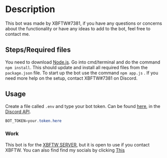# Description

This bot was made by XBFTW#7381, if you have any questions or concerns about the functionality or have any ideas to add to the bot, feel free to contact me. 

## Steps/Required files

You need to download [Node.js](https://nodejs.org/en/). Go into cmd/terminal and do the command ```npm install```. This should update and install all required files from the ```package.json``` file. To start up the bot use the command ```npm app.js```  . If you need more help on the setup, contact XBFTW#7381 on Discord. 


## Usage
Create a file called ```.env``` and type your bot token. Can be found [here](https://imgur.com/a/oaUFJSj), in the [Discord API](https://discordapi.com/).

```java
BOT_TOKEN=your.token.here
```

### Work
This bot is for the [XBFTW SERVER](https://discord.gg/2kn45fF6VK), but it is open to use if you contact XBFTW. You can also find find my socials by clicking [This](https://xbftw.com)
